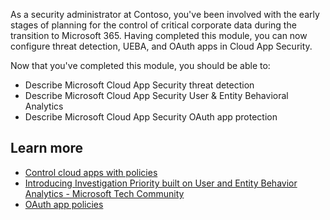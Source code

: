 As a security administrator at Contoso, you've been involved with the early stages of planning for the control of critical corporate data during the transition to Microsoft 365. Having completed this module, you can now configure threat detection, UEBA, and OAuth apps in Cloud App Security.

Now that you've completed this module, you should be able to:

- Describe Microsoft Cloud App Security threat detection
- Describe Microsoft Cloud App Security User & Entity Behavioral Analytics
- Describe Microsoft Cloud App Security OAuth app protection

## Learn more

- [Control cloud apps with policies](https://docs.microsoft.com/cloud-app-security/control-cloud-apps-with-policies)
- [Introducing Investigation Priority built on User and Entity Behavior Analytics - Microsoft Tech Community](https://techcommunity.microsoft.com/t5/microsoft-security-and/introducing-investigation-priority-built-on-user-and-entity/ba-p/360853)
- [OAuth app policies](https://docs.microsoft.com/cloud-app-security/app-permission-policy)
